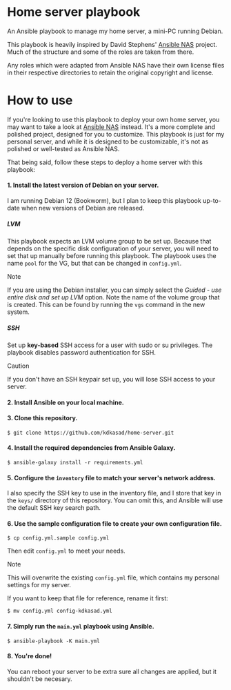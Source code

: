 # Home server playbook

An Ansible playbook to manage my home server,
a mini-PC running Debian.

This playbook is heavily inspired by David Stephens'
[Ansible NAS](https://ansible-nas.io) project.
Much of the structure and some of the roles are taken from there.

Any roles which were adapted from Ansible NAS have their own license files
in their respective directories to retain the original copyright and license.

# How to use

If you're looking to use this playbook to deploy your own home server, you may
want to take a look at [Ansible NAS](https://ansible-nas.io) instead.
It's a more complete and polished project, designed for you to customize.
This playbook is just for my personal server,
and while it is designed to be customizable,
it's not as polished or well-tested as Ansible NAS.


That being said, follow these steps to deploy a home server with this playbook:

#### 1.  Install the latest version of Debian on your server.
I am running Debian 12 (Bookworm), but I plan to keep this playbook up-to-date
when new versions of Debian are released.

##### LVM
This playbook expects an LVM volume group to be set up.
Because that depends on the specific disk configuration of your server,
you will need to set that up manually before running this playbook.
The playbook uses the name `pool` for the VG, but that can be changed in `config.yml`.

> [!NOTE]
> If you are using the Debian installer, you can simply select the *Guided - use entire disk and set up LVM* option.
> Note the name of the volume group that is created.
> This can be found by running the `vgs` command in the new system.

##### SSH
Set up **key-based** SSH access for a user with sudo or su privileges.
The playbook disables password authentication for SSH.

> [!CAUTION]
> If you don't have an SSH keypair set up, you will lose SSH access to your server.

#### 2. Install Ansible on your local machine.

#### 3. Clone this repository.
```
$ git clone https://github.com/kdkasad/home-server.git
```

#### 4. Install the required dependencies from Ansible Galaxy.
```
$ ansible-galaxy install -r requirements.yml
```

#### 5. Configure the `inventory` file to match your server's network address.

I also specify the SSH key to use in the inventory file,
and I store that key in the `keys/` directory of this repository.
You can omit this, and Ansible will use the default SSH key search path.

#### 6. Use the sample configuration file to create your own configuration file.
```
$ cp config.yml.sample config.yml
```
Then edit `config.yml` to meet your needs.

 > [!NOTE]
 > This will overwrite the existing `config.yml` file,
 > which contains my personal settings for my server.
 >
 > If you want to keep that file for reference,
 > rename it first:
 > ```
 > $ mv config.yml config-kdkasad.yml
 > ```

#### 7. Simply run the `main.yml` playbook using Ansible.
```
$ ansible-playbook -K main.yml
```

#### 8. You're done!
You can reboot your server to be extra sure all changes are applied,
but it shouldn't be necesary.
